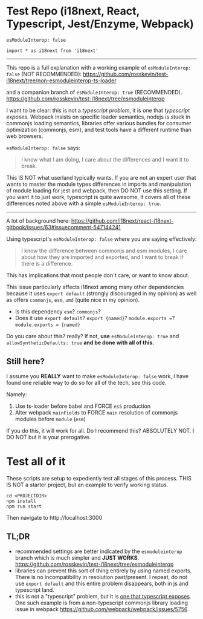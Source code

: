 # Test Repo (i18next, React, Typescript, Jest/Enzyme, Webpack)

`esModuleInterop: false`

`import * as i18next from 'i18next'`

---

This repo is a full explanation with a working example of `esModuleInterop: false` (NOT RECOMMENDED):
https://github.com/rosskevin/test-i18next/tree/non-esmoduleinterop-ts-loader

and a companion branch of `esModuleInterop: true` (RECOMMENDED).
https://github.com/rosskevin/test-i18next/tree/esmoduleinterop

I want to be clear: this is not a _typescript problem_, it is one that _typescript exposes_. Webpack insists on specific loader semantics, nodejs is stuck in commonjs loading semantics, libraries offer various bundles for consumer optimization (commonjs, esm), and test tools have a different runtime than web browsers.

`esModuleInterop: false` says:

> I know what I am doing, I care about the differences and I want it to break.

This IS NOT what userland typically wants. If you are not an expert user that wants to master the module types differences in imports and manipulation of module loading for jest and webpack, then DO NOT use this setting. If you want it to just work, typescript is quite awesome, it covers all of these differences noted above with a simple `esModuleInterop: true`.

---

A lot of background here:
https://github.com/i18next/react-i18next-gitbook/issues/63#issuecomment-547144241

Using typescript's `esModuleInterop: false` where you are saying effectively:

> I know the difference between commonjs and esm modules, I care about how they are imported and exported, and I want to break if there is a difference.

This has implications that most people don't care, or want to know about.

This issue particularly affects i18next among many other dependencies because it uses `export default` (strongly discouraged in my opinion) as well as offers `commonjs`, `esm`, `umd` (quite nice in my opinion).

- Is this dependency `esm`? `commonjs`?
- Does it use `export default`? `export {named}`? `module.exports =`? `module.exports = {named}`

Do you care about this? really? If not, **use** `esModuleInterop: true` and `allowSyntheticDefaults: true` **and be done with all of this.**

## Still here?

I assume you **REALLY** want to make `esModuleInterop: false` work, I have found one reliable way to do so for all of the tech, see this code.

Namely:

1. Use ts-loader before babel and FORCE `es5` production
2. Alter webpack `mainFields` to FORCE `main` resolution of commonjs modules before `module` (`esm`)

If you do this, it will work for all. Do I recommend this? ABSOLUTELY NOT. I DO NOT but it is your prerogative.

# Test all of it

These scripts are setup to expediently test all stages of this process. THIS IS NOT a starter project, but an example to verify working status.

```
cd <PROJECTDIR>
npm install
npm run start
```

Then navigate to http://localhost:3000

## TL;DR

- recommended settings are better indicated by the `esmoduleinterop` branch which is much simpler and **JUST WORKS**. https://github.com/rosskevin/test-i18next/tree/esmoduleinterop
- libraries can prevent this sort of thing entirely by using named exports. There is no incompatibility in resolution past/present. I repeat, do not use `export default` and this entire problem disappears, both in js and typescript land.
- this is not a "typescript" problem, but it is [one that typescript exposes](https://github.com/i18next/react-i18next-gitbook/issues/63#issuecomment-547147927). One such example is from a non-typescript commonjs library loading issue in webpack https://github.com/webpack/webpack/issues/5756.
